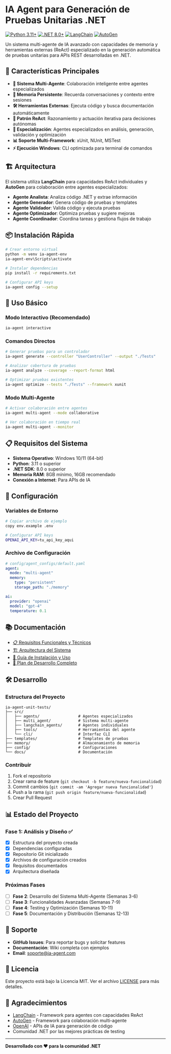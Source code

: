 # IA Agent para Generación de Pruebas Unitarias .NET

[![Python 3.11+](https://img.shields.io/badge/python-3.11+-blue.svg)](https://www.python.org/downloads/)
[![.NET 8.0+](https://img.shields.io/badge/.NET-8.0+-purple.svg)](https://dotnet.microsoft.com/download)
[![LangChain](https://img.shields.io/badge/LangChain-0.1.0+-green.svg)](https://langchain.com/)
[![AutoGen](https://img.shields.io/badge/AutoGen-0.2.0+-orange.svg)](https://microsoft.github.io/autogen/)

Un sistema multi-agente de IA avanzado con capacidades de memoria y herramientas externas (ReAct) especializado en la generación automática de pruebas unitarias para APIs REST desarrolladas en .NET.

## 🚀 Características Principales

- **🤖 Sistema Multi-Agente**: Colaboración inteligente entre agentes especializados
- **🧠 Memoria Persistente**: Recuerda conversaciones y contexto entre sesiones
- **🛠️ Herramientas Externas**: Ejecuta código y busca documentación automáticamente
- **🔄 Patrón ReAct**: Razonamiento y actuación iterativa para decisiones autónomas
- **🎯 Especialización**: Agentes especializados en análisis, generación, validación y optimización
- **📊 Soporte Multi-Framework**: xUnit, NUnit, MSTest
- **⚡ Ejecución Windows**: CLI optimizada para terminal de comandos

## 🏗️ Arquitectura

El sistema utiliza **LangChain** para capacidades ReAct individuales y **AutoGen** para colaboración entre agentes especializados:

- **Agente Analista**: Analiza código .NET y extrae información
- **Agente Generador**: Genera código de pruebas y templates
- **Agente Validador**: Valida código y ejecuta pruebas
- **Agente Optimizador**: Optimiza pruebas y sugiere mejoras
- **Agente Coordinador**: Coordina tareas y gestiona flujos de trabajo

## 📦 Instalación Rápida

```bash
# Crear entorno virtual
python -m venv ia-agent-env
ia-agent-env\Scripts\activate

# Instalar dependencias
pip install -r requirements.txt

# Configurar API keys
ia-agent config --setup
```

## 🎯 Uso Básico

### Modo Interactivo (Recomendado)
```bash
ia-agent interactive
```

### Comandos Directos
```bash
# Generar pruebas para un controlador
ia-agent generate --controller "UserController" --output "./Tests"

# Analizar cobertura de pruebas
ia-agent analyze --coverage --report-format html

# Optimizar pruebas existentes
ia-agent optimize --tests "./Tests" --framework xunit
```

### Modo Multi-Agente
```bash
# Activar colaboración entre agentes
ia-agent multi-agent --mode collaborative

# Ver colaboración en tiempo real
ia-agent multi-agent --monitor
```

## 📋 Requisitos del Sistema

- **Sistema Operativo**: Windows 10/11 (64-bit)
- **Python**: 3.11 o superior
- **.NET SDK**: 8.0 o superior
- **Memoria RAM**: 8GB mínimo, 16GB recomendado
- **Conexión a Internet**: Para APIs de IA

## 🔧 Configuración

### Variables de Entorno
```bash
# Copiar archivo de ejemplo
copy env.example .env

# Configurar API keys
OPENAI_API_KEY=tu_api_key_aqui
```

### Archivo de Configuración
```yaml
# config/agent_configs/default.yaml
agent:
  mode: "multi-agent"
  memory:
    type: "persistent"
    storage_path: "./memory"

ai:
  provider: "openai"
  model: "gpt-4"
  temperature: 0.1
```

## 📚 Documentación

- [📋 Requisitos Funcionales y Técnicos](docs/requirements.md)
- [🏗️ Arquitectura del Sistema](docs/architecture.md)
- [📖 Guía de Instalación y Uso](plan.MD#guía-de-instalación-y-uso-para-desarrolladores)
- [🎯 Plan de Desarrollo Completo](plan.MD)

## 🛠️ Desarrollo

### Estructura del Proyecto
```
ia-agent-unit-tests/
├── src/
│   ├── agents/                 # Agentes especializados
│   ├── multi_agent/            # Sistema multi-agente
│   ├── langchain_agents/       # Agentes individuales
│   ├── tools/                  # Herramientas del agente
│   └── cli/                    # Interfaz CLI
├── templates/                  # Templates de pruebas
├── memory/                     # Almacenamiento de memoria
├── config/                     # Configuraciones
└── docs/                       # Documentación
```

### Contribuir
1. Fork el repositorio
2. Crear rama de feature (`git checkout -b feature/nueva-funcionalidad`)
3. Commit cambios (`git commit -am 'Agregar nueva funcionalidad'`)
4. Push a la rama (`git push origin feature/nueva-funcionalidad`)
5. Crear Pull Request

## 📊 Estado del Proyecto

### Fase 1: Análisis y Diseño ✅
- [x] Estructura del proyecto creada
- [x] Dependencias configuradas
- [x] Repositorio Git inicializado
- [x] Archivos de configuración creados
- [x] Requisitos documentados
- [x] Arquitectura diseñada

### Próximas Fases
- [ ] **Fase 2**: Desarrollo del Sistema Multi-Agente (Semanas 3-6)
- [ ] **Fase 3**: Funcionalidades Avanzadas (Semanas 7-9)
- [ ] **Fase 4**: Testing y Optimización (Semanas 10-11)
- [ ] **Fase 5**: Documentación y Distribución (Semanas 12-13)

## 🤝 Soporte

- **GitHub Issues**: Para reportar bugs y solicitar features
- **Documentación**: Wiki completa con ejemplos
- **Email**: soporte@ia-agent.com

## 📄 Licencia

Este proyecto está bajo la Licencia MIT. Ver el archivo [LICENSE](LICENSE) para más detalles.

## 🙏 Agradecimientos

- [LangChain](https://langchain.com/) - Framework para agentes con capacidades ReAct
- [AutoGen](https://microsoft.github.io/autogen/) - Framework para colaboración multi-agente
- [OpenAI](https://openai.com/) - APIs de IA para generación de código
- Comunidad .NET por las mejores prácticas de testing

---

**Desarrollado con ❤️ para la comunidad .NET**